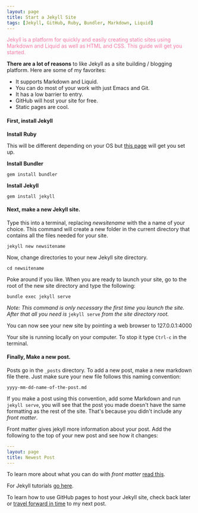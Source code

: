 ```yaml
---
layout: page
title: Start a Jekyll Site
tags: [Jekyll, GitHub, Ruby, Bundler, Markdown, Liquid]
---
```

<span style="color:#F778A1">Jekyll is a platform for quickly and easily creating static sites using Markdown and Liquid as well as HTML and CSS.
This guide will get you started.</span>

**There are a lot of reasons** to like Jekyll as a site building / blogging platform. Here are some of my favorites:

 * It supports Markdown and Liquid.
 * You can do most of your work with just Emacs and Git.
 * It has a low barrier to entry.
 * GitHub will host your site for free.
 * Static pages are cool.

#### **First**, install Jekyll

**Install Ruby**

This will be different depending on your OS but [this page](https://www.ruby-lang.org/en/documentation/installation/)
will get you set up.

**Install Bundler**

`gem install bundler`

**Install Jekyll**

`gem install jekyll`

#### **Next**, make a new Jekyll site.

Type this into a terminal, replacing *newsitename* with the a name of your choice. This command will create a new
folder in the current directory that contains all the files needed for your site.

`jekyll new newsitename`

Now, change directories to your new Jekyll site directory. 

`cd newsitename`

Poke around if you like. When you are ready to launch your site, go to the root of the new site directory and
type the following:

`bundle exec jekyll serve`

*Note: This command is only necessary the first time you launch the site. After that all you need is* `jekyll serve`
*from the site directory root.*

You can now see your new site by pointing a web browser to 127.0.0.1:4000

Your site is running locally on your computer. To stop it type `Ctrl-c` in the terminal.

#### **Finally**, Make a new post.

Posts go in the `_posts` directory. To add a new post, make a new markdown file there. Just
make sure your new file follows this naming convention:

`yyyy-mm-dd-name-of-the-post.md`

If you make a post using this convention, add some Markdown and run `jekyll serve`, you will see that the post you made
doesn't have the same formatting as the rest of the site. That's because you didn't include any *front matter*.

Front matter gives jekyll more information about your post. Add the following to the top of your new post and see how it changes:

```YAML
---
layout: page
title: Newest Post
---
```

To learn more about what you can do with *front matter* [read this](https://jekyllrb.com/docs/front-matter/).

For Jekyll tutorials [go here](https://jekyllrb.com/tutorials/home/).

To learn how to use GitHub pages to host your Jekyll site, check back later or [travel forward in time](https://www.news.com.au/technology/time-travel-possible-but-only-moving-forwards-says-stephen-hawking/news-story/07bb5bc3f786276c837ce99c7323583b) to my next post.
